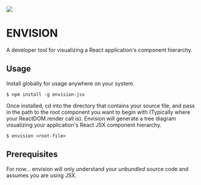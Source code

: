 ![](http://g.recordit.co/JMZWz74YRt.gif)

# ENVISION 
A developer tool for visualizing a React application's component hierarchy.

## Usage
Install globally for usage anywhere on your system.

    $ npm install -g envision-jsx
 
Once installed, cd into the directory that contains your source file, and pass in the path to the root component you want to begin with (Typically where your ReactDOM.render call is). Envision will generate a tree diagram visualizing your application's React JSX component hierarchy.

    $ envision <root-file>

## Prerequisites
For now... envision will only understand your *unbundled* source code and assumes you are using JSX. 
